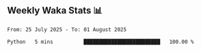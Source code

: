 ## Weekly Waka Stats 📊
<!--START_SECTION:waka-->

```txt
From: 25 July 2025 - To: 01 August 2025

Python   5 mins          █████████████████████████   100.00 %
```

<!--END_SECTION:waka-->

<!--

Here are some ideas to get you started:

- 🔭 I’m currently working on (way to add branches committed on)
- 🌱 I’m currently learning Web Frameworks and Machine Learning! (Lisp, JS (react & angular), Python, and __)
- 💬 Ask me about ...
- 📫 How to reach me: 
- 😄 Pronouns: He/Him/His
- ⚡ Fun fact: ...

that-recsys-lab
-->

